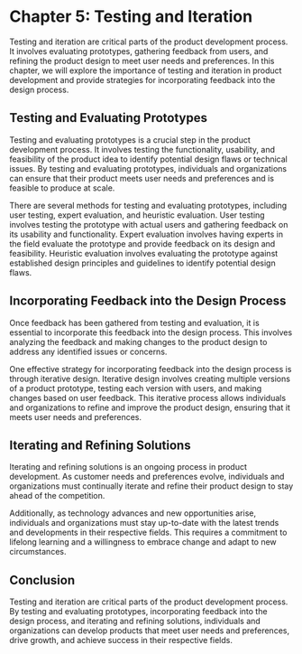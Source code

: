 Chapter 5: Testing and Iteration
================================

Testing and iteration are critical parts of the product development process. It involves evaluating prototypes, gathering feedback from users, and refining the product design to meet user needs and preferences. In this chapter, we will explore the importance of testing and iteration in product development and provide strategies for incorporating feedback into the design process.

Testing and Evaluating Prototypes
---------------------------------

Testing and evaluating prototypes is a crucial step in the product development process. It involves testing the functionality, usability, and feasibility of the product idea to identify potential design flaws or technical issues. By testing and evaluating prototypes, individuals and organizations can ensure that their product meets user needs and preferences and is feasible to produce at scale.

There are several methods for testing and evaluating prototypes, including user testing, expert evaluation, and heuristic evaluation. User testing involves testing the prototype with actual users and gathering feedback on its usability and functionality. Expert evaluation involves having experts in the field evaluate the prototype and provide feedback on its design and feasibility. Heuristic evaluation involves evaluating the prototype against established design principles and guidelines to identify potential design flaws.

Incorporating Feedback into the Design Process
----------------------------------------------

Once feedback has been gathered from testing and evaluation, it is essential to incorporate this feedback into the design process. This involves analyzing the feedback and making changes to the product design to address any identified issues or concerns.

One effective strategy for incorporating feedback into the design process is through iterative design. Iterative design involves creating multiple versions of a product prototype, testing each version with users, and making changes based on user feedback. This iterative process allows individuals and organizations to refine and improve the product design, ensuring that it meets user needs and preferences.

Iterating and Refining Solutions
--------------------------------

Iterating and refining solutions is an ongoing process in product development. As customer needs and preferences evolve, individuals and organizations must continually iterate and refine their product design to stay ahead of the competition.

Additionally, as technology advances and new opportunities arise, individuals and organizations must stay up-to-date with the latest trends and developments in their respective fields. This requires a commitment to lifelong learning and a willingness to embrace change and adapt to new circumstances.

Conclusion
----------

Testing and iteration are critical parts of the product development process. By testing and evaluating prototypes, incorporating feedback into the design process, and iterating and refining solutions, individuals and organizations can develop products that meet user needs and preferences, drive growth, and achieve success in their respective fields.
